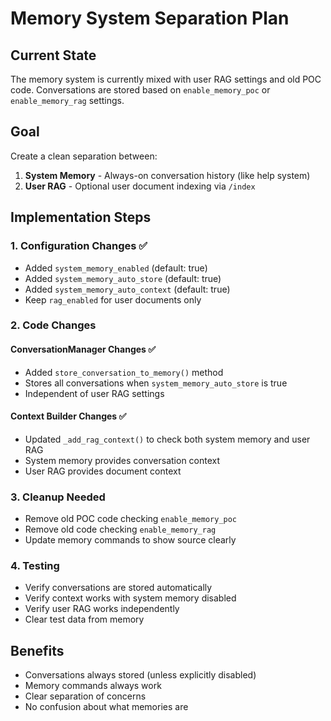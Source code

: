 # Memory System Separation Plan

## Current State
The memory system is currently mixed with user RAG settings and old POC code. Conversations are stored based on `enable_memory_poc` or `enable_memory_rag` settings.

## Goal
Create a clean separation between:
1. **System Memory** - Always-on conversation history (like help system)
2. **User RAG** - Optional user document indexing via `/index`

## Implementation Steps

### 1. Configuration Changes ✅
- Added `system_memory_enabled` (default: true)
- Added `system_memory_auto_store` (default: true) 
- Added `system_memory_auto_context` (default: true)
- Keep `rag_enabled` for user documents only

### 2. Code Changes

#### ConversationManager Changes ✅
- Added `store_conversation_to_memory()` method
- Stores all conversations when `system_memory_auto_store` is true
- Independent of user RAG settings

#### Context Builder Changes ✅
- Updated `_add_rag_context()` to check both system memory and user RAG
- System memory provides conversation context
- User RAG provides document context

### 3. Cleanup Needed
- Remove old POC code checking `enable_memory_poc`
- Remove old code checking `enable_memory_rag` 
- Update memory commands to show source clearly

### 4. Testing
- Verify conversations are stored automatically
- Verify context works with system memory disabled
- Verify user RAG works independently
- Clear test data from memory

## Benefits
- Conversations always stored (unless explicitly disabled)
- Memory commands always work
- Clear separation of concerns
- No confusion about what memories are
